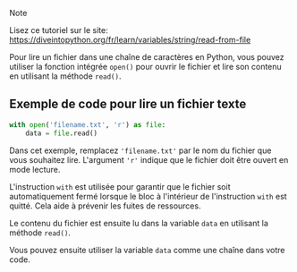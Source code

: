 > [!NOTE]
> Lisez ce tutoriel sur le site: https://diveintopython.org/fr/learn/variables/string/read-from-file

Pour lire un fichier dans une chaîne de caractères en Python, vous pouvez utiliser la fonction intégrée `open()` pour ouvrir le fichier et lire son contenu en utilisant la méthode `read()`.

## Exemple de code pour lire un fichier texte

```python
with open('filename.txt', 'r') as file:
    data = file.read()
```

Dans cet exemple, remplacez `'filename.txt'` par le nom du fichier que vous souhaitez lire. L'argument `'r'` indique que le fichier doit être ouvert en mode lecture.

L'instruction `with` est utilisée pour garantir que le fichier soit automatiquement fermé lorsque le bloc à l'intérieur de l'instruction `with` est quitté. Cela aide à prévenir les fuites de ressources.

Le contenu du fichier est ensuite lu dans la variable `data` en utilisant la méthode `read()`.

Vous pouvez ensuite utiliser la variable `data` comme une chaîne dans votre code.
